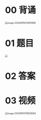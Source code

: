 # 00 背诵

<img src="https://cvp.oss-cn-shanghai.aliyuncs.com/202409150748404.png" alt="image-20240915074815892" style="zoom:50%;" />



# 01 题目

<img src="https://cvp.oss-cn-shanghai.aliyuncs.com/202409121822527.png" style="zoom:50%;" />





# 02 答案







# 03 视频

<img src="https://cvp.oss-cn-shanghai.aliyuncs.com/202409131109450.png" alt="image-20240913110929284" style="zoom:50%;" />
